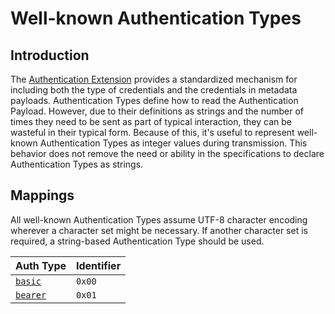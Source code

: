 # Well-known Authentication Types

## Introduction
The [Authentication Extension][a] provides a standardized mechanism for including both the type of credentials and the credentials in metadata payloads. Authentication Types define how to read the Authentication Payload. However, due to their definitions as strings and the number of times they need to be sent as part of typical interaction, they can be wasteful in their typical form.  Because of this, it's useful to represent well-known Authentication Types as integer values during transmission.  This behavior does not remove the need or ability in the specifications to declare Authentication Types as strings.

[a]: Authentication.md

## Mappings
All well-known Authentication Types assume UTF-8 character encoding wherever a character set might be necessary.  If another character set is required, a string-based Authentication Type should be used.

| Auth Type | Identifier
| --------- | ----------
| [`basic`][basic] | `0x00`
| [`bearer`][bearer] | `0x01`

[basic]: Basic.md
[bearer]: Bearer.md